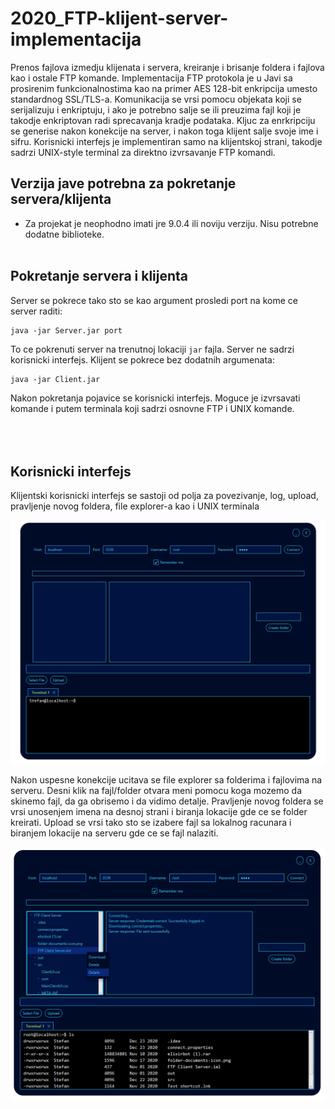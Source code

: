 # 2020_FTP-klijent-server-implementacija
Prenos fajlova izmedju klijenata i servera, kreiranje i brisanje foldera i fajlova kao i ostale FTP komande. Implementacija FTP protokola je u Javi sa prosirenim funkcionalnostima kao na primer AES 128-bit enkripcija umesto standardnog SSL/TLS-a. Komunikacija se vrsi pomocu objekata koji se serijalizuju i enkriptuju, i ako je potrebno salje se ili preuzima fajl koji je takodje enkriptovan radi sprecavanja kradje podataka. Kljuc za enrkripciju se generise nakon konekcije na server, i nakon toga klijent salje svoje ime i sifru. Korisnicki interfejs je implementiran samo na klijentskoj strani, takodje sadrzi UNIX-style terminal za direktno izvrsavanje FTP komandi.

## Verzija jave potrebna za pokretanje servera/klijenta
- Za projekat je neophodno imati jre 9.0.4 ili noviju verziju. Nisu potrebne dodatne biblioteke.<br/><br/>

## Pokretanje servera i klijenta

Server se pokrece tako sto se kao argument prosledi port na kome ce server raditi:
```
java -jar Server.jar port
```
To ce pokrenuti server na trenutnoj lokaciji ```jar``` fajla. Server ne sadrzi korisnicki interfejs. Klijent se pokrece bez dodatnih argumenata:
```
java -jar Client.jar
```
Nakon pokretanja pojavice se korisnicki interfejs. Moguce je izvrsavati komande i putem terminala koji sadrzi osnovne FTP i UNIX komande.<br/><br/><br/><br/>


## Korisnicki interfejs

Klijentski korisnicki interfejs se sastoji od polja za povezivanje, log, upload, pravljenje novog foldera, file explorer-a kao i UNIX terminala

![](gui.png)

Nakon uspesne konekcije ucitava se file explorer sa folderima i fajlovima na serveru. Desni klik na fajl/folder otvara meni pomocu koga mozemo da skinemo fajl, da ga obrisemo i da vidimo detalje. Pravljenje novog foldera se vrsi unosenjem imena na desnoj strani i biranja lokacije gde ce se folder kreirati. Upload se vrsi tako sto se izabere fajl sa lokalnog racunara i biranjem lokacije na serveru gde ce se fajl nalaziti.

![](gui2.png)
